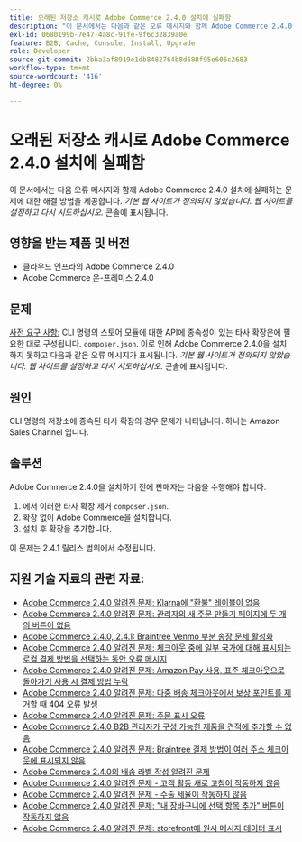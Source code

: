 ```yaml
---
title: 오래된 저장소 캐시로 Adobe Commerce 2.4.0 설치에 실패함
description: "이 문서에서는 다음과 같은 오류 메시지와 함께 Adobe Commerce 2.4.0 설치에 실패하는 문제에 대한 해결 방법을 제공합니다. *기본 웹 사이트가 정의되지 않음. 웹 사이트를 설정하고 다시 시도하십시오.* 콘솔에 표시됩니다."
exl-id: 0680199b-7e47-4a8c-91fe-9f6c32839a0e
feature: B2B, Cache, Console, Install, Upgrade
role: Developer
source-git-commit: 2bba3af8919e1db8482764b8d688f95e606c2683
workflow-type: tm+mt
source-wordcount: '416'
ht-degree: 0%

---
```


# 오래된 저장소 캐시로 Adobe Commerce 2.4.0 설치에 실패함

이 문서에서는 다음 오류 메시지와 함께 Adobe Commerce 2.4.0 설치에 실패하는 문제에 대한 해결 방법을 제공합니다. *기본 웹 사이트가 정의되지 않았습니다. 웹 사이트를 설정하고 다시 시도하십시오.* 콘솔에 표시됩니다.

## 영향을 받는 제품 및 버전

* 클라우드 인프라의 Adobe Commerce 2.4.0
* Adobe Commerce 온-프레미스 2.4.0

## 문제

<u>사전 요구 사항:</u>
CLI 명령의 스토어 모듈에 대한 API에 종속성이 있는 타사 확장은에 필요한 대로 구성됩니다. `composer.json`. 이로 인해 Adobe Commerce 2.4.0을 설치하지 못하고 다음과 같은 오류 메시지가 표시됩니다. *기본 웹 사이트가 정의되지 않았습니다. 웹 사이트를 설정하고 다시 시도하십시오.* 콘솔에 표시됩니다.

## 원인

CLI 명령의 저장소에 종속된 타사 확장의 경우 문제가 나타납니다. 하나는 Amazon Sales Channel 입니다.

## 솔루션

Adobe Commerce 2.4.0을 설치하기 전에 판매자는 다음을 수행해야 합니다.

1. 에서 이러한 타사 확장 제거 `composer.json`.
1. 확장 없이 Adobe Commerce을 설치합니다.
1. 설치 후 확장을 추가합니다.

이 문제는 2.4.1 릴리스 범위에서 수정됩니다.

## 지원 기술 자료의 관련 자료:

* [Adobe Commerce 2.4.0 알려진 문제: Klarna에 &quot;환불&quot; 레이블이 없음](/help/troubleshooting/payments/magento-2-4-0-known-issue-missing-refund-label-in-klarna.md)
* [Adobe Commerce 2.4.0 알려진 문제: 관리자의 새 주문 만들기 페이지에 두 개의 버튼이 없음](/help/troubleshooting/miscellaneous/magento-2-4-0-known-issue-create-new-order-buttons-missing.md)
* [Adobe Commerce 2.4.0, 2.4.1: Braintree Venmo 부분 송장 문제 활성화](/help/troubleshooting/payments/magento-2-4-0-2-4-1-enable-braintree-venmo-partial-invoice-issue.md)
* [Adobe Commerce 2.4.0 알려진 문제: 체크아웃 중에 일부 국가에 대해 표시되는 로컬 결제 방법을 선택하는 동안 오류 메시지](/help/troubleshooting/payments/magento-2-4-0-checkout-error-selecting-local-payments.md)
* [Adobe Commerce 2.4.0 알려진 문제: Amazon Pay 사용, 표준 체크아웃으로 돌아가기 사용 시 결제 방법 누락](/help/troubleshooting/payments/magento-2-4-0-known-issue-amazon-pay-no-payment-methods.md)
* [Adobe Commerce 2.4.0 알려진 문제: 다중 배송 체크아웃에서 보상 포인트를 제거할 때 404 오류 발생](/help/troubleshooting/storefront/magento-2-4-0-404-error-removing-rewards-points-on-multi-shipping-checkout.md)
* [Adobe Commerce 2.4.0 알려진 문제: 주문 표시 오류](/help/troubleshooting/storefront/magento-2-4-0-known-issue-orders-display-error.md)
* [Adobe Commerce 2.4.0 B2B 관리자가 구성 가능한 제품을 견적에 추가할 수 없음](/help/troubleshooting/miscellaneous/magento-2-4-0-b2b-admin-can-t-add-configurable-product-to-quote.md)
* [Adobe Commerce 2.4.0 알려진 문제: Braintree 결제 방법이 여러 주소 체크아웃에 표시되지 않음](/help/troubleshooting/payments/magento-2-4-0-braintree-not-in-multiple-addresses-checkout.md)
* [Adobe Commerce 2.4.0의 배송 라벨 작성 알려진 문제](/help/troubleshooting/known-issues-patches-attached/shipping-labels-creation-known-issue-in-magento-2-4-0.md)
* [Adobe Commerce 2.4.0 알려진 문제 - 고객 활동 새로 고침이 작동하지 않음](/help/troubleshooting/miscellaneous/magento-2-4-0-refresh-on-customer-activities-does-not-work.md)
* [Adobe Commerce 2.4.0 알려진 문제 - 수출 세율이 작동하지 않음](/help/troubleshooting/miscellaneous/magento-2-4-0-known-issue-export-tax-rates-does-not-work.md)
* [Adobe Commerce 2.4.0 알려진 문제: &quot;내 장바구니에 선택 항목 추가&quot; 버튼이 작동하지 않음](/help/troubleshooting/miscellaneous/magento-2-4-0-add-selections-to-my-cart-does-not-work.md)
* [Adobe Commerce 2.4.0 알려진 문제: storefront에 원시 메시지 데이터 표시](/help/troubleshooting/storefront/magento-2-4-0-issue-storefront-raw-message-data-display.md)
